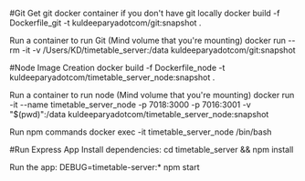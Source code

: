 #Git
Get git docker container if you don't have git locally 
docker build -f Dockerfile_git -t kuldeeparyadotcom/git:snapshot .

Run a container to run Git (Mind volume that you're mounting) 
docker run --rm -it -v /Users/KD/timetable_server:/data kuldeeparyadotcom/git:snapshot

#Node
Image Creation docker build -f Dockerfile_node -t kuldeeparyadotcom/timetable_server_node:snapshot .

Run a container to run node (Mind volume that you're mounting) 
docker run -it --name timetable_server_node -p 7018:3000 -p 7016:3001 -v "$(pwd)":/data kuldeeparyadotcom/timetable_server_node:snapshot

Run npm commands
docker exec -it timetable_server_node /bin/bash

#Run Express App
Install dependencies:
cd timetable_server && npm install

Run the app:
DEBUG=timetable-server:* npm start
